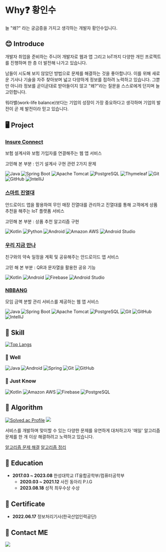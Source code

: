 # Why❓ 황인수
늘 "왜?" 라는 궁금증을 가지고 생각하는 개발자 황인수입니다.

## 😊 Introduce
개발자 취업을 준비하는 주니어 개발자로 웹과 앱 그리고 IoT까지 다양한 개인 프로젝트를 진행하며 한 층 더 발전해 나가고 있습니다.

남들이 시도해 보지 않았던 방법으로 문제를 해결하는 것을 좋아합니다. 이를 위해 새로운 기사나 기술을 자주 찾아보며 넓고 다양하게 정보를 접하려 노력하고 있습니다. 그뿐만 아니라 정보를 곧이곧대로 받아들이지 않고 "왜?"라는 질문을 스스로에게 던지며 늘 고민합니다.

워라밸(work-life balance)보다는 기업의 성장이 가장 중요하다고 생각하며 기업의 발전이 곧 제 발전이라 믿고 있습니다.

## 🖥️ Project
### [Insure Connect](https://github.com/Insoo-Hwang/InsureConnect)
보험 설계사와 보험 가입자를 연결해주는 웹 앱 서비스

고민해 본 부분 : 인기 설계사 구현 관련 2가지 문제

![Java](https://img.shields.io/badge/Java-007396.svg?&style=for-the-badge&logo=OpenJDK&logoColor=white)
![Spring Boot](https://img.shields.io/badge/Spring%20Boot-6DB33F.svg?&style=for-the-badge&logo=SpringBoot&logoColor=white)
![Apache Tomcat](https://img.shields.io/badge/Apache%20Tomcat-F8DC75.svg?&style=for-the-badge&logo=Apache%20Tomcat&logoColor=white)
![PostgreSQL](https://img.shields.io/badge/PostgreSQL-4169E1.svg?&style=for-the-badge&logo=PostgreSQL&logoColor=white)
![Thymeleaf](https://img.shields.io/badge/Thymeleaf-005F0F.svg?&style=for-the-badge&logo=Thymeleaf&logoColor=white)
![Git](https://img.shields.io/badge/Git-F05032.svg?&style=for-the-badge&logo=Git&logoColor=white)
![GitHub](https://img.shields.io/badge/GitHub-000000.svg?&style=for-the-badge&logo=GitHub&logoColor=white)
![IntelliJ](https://img.shields.io/badge/IntelliJ%20IDEA-000000.svg?&style=for-the-badge&logo=IntelliJ%20IDEA&logoColor=white)

### [스마트 진열대](https://github.com/Insoo-Hwang/IoTCapstone)
안드로이드 앱을 활용하여 무인 매장 진열대를 관리하고 진열대를 통해 고객에게 상품 추천을 해주는 IoT 플랫폼 서비스

고민해 본 부분 : 상품 추천 알고리즘 구현

![Kotlin](https://img.shields.io/badge/Kotlin-7F52FF.svg?&style=for-the-badge&logo=Kotlin&logoColor=white)
![Python](https://img.shields.io/badge/Python-3776AB.svg?&style=for-the-badge&logo=Python&logoColor=white)
![Android](https://img.shields.io/badge/Android-3DDC84.svg?&style=for-the-badge&logo=Android&logoColor=white)
![Amazon AWS](https://img.shields.io/badge/Amazon%20AWS-232F3E.svg?&style=for-the-badge&logo=Amazon%20AWS&logoColor=white)
![Android Studio](https://img.shields.io/badge/Android%20Studio-3DDC84.svg?&style=for-the-badge&logo=Android%20Studio&logoColor=white)

### [우리 지금 만나](https://github.com/Insoo-Hwang/WooR2)
친구와의 약속 일정을 계획 및 공유해주는 안드로이드 앱 서비스

고민 해 본 부분 : QR과 문자열을 활용한 공유 기능

![Kotlin](https://img.shields.io/badge/Kotlin-7F52FF.svg?&style=for-the-badge&logo=Kotlin&logoColor=white)
![Android](https://img.shields.io/badge/Android-3DDC84.svg?&style=for-the-badge&logo=Android&logoColor=white)
![Firebase](https://img.shields.io/badge/Firebase-FFCA28.svg?&style=for-the-badge&logo=Firebase&logoColor=white)
![Android Studio](https://img.shields.io/badge/Android%20Studio-3DDC84.svg?&style=for-the-badge&logo=Android%20Studio&logoColor=white)

### [NBBANG](https://github.com/Insoo-Hwang/NBBANG)
모임 금액 분할 관리 서비스를 제공하는 웹 앱 서비스

![Java](https://img.shields.io/badge/Java-007396.svg?&style=for-the-badge&logo=OpenJDK&logoColor=white)
![Spring Boot](https://img.shields.io/badge/Spring%20Boot-6DB33F.svg?&style=for-the-badge&logo=SpringBoot&logoColor=white)
![Apache Tomcat](https://img.shields.io/badge/Apache%20Tomcat-F8DC75.svg?&style=for-the-badge&logo=Apache%20Tomcat&logoColor=white)
![PostgreSQL](https://img.shields.io/badge/PostgreSQL-4169E1.svg?&style=for-the-badge&logo=PostgreSQL&logoColor=white)
![Git](https://img.shields.io/badge/Git-F05032.svg?&style=for-the-badge&logo=Git&logoColor=white)
![GitHub](https://img.shields.io/badge/GitHub-000000.svg?&style=for-the-badge&logo=GitHub&logoColor=white)
![IntelliJ](https://img.shields.io/badge/IntelliJ%20IDEA-000000.svg?&style=for-the-badge&logo=IntelliJ%20IDEA&logoColor=white)

## 🏹 Skill
[![Top Langs](https://github-readme-stats.vercel.app/api/top-langs/?username=Insoo-Hwang)](https://github.com/Insoo-Hwang/github-readme-stats)

### 💯 Well
![Java](https://img.shields.io/badge/Java-007396.svg?&style=for-the-badge&logo=OpenJDK&logoColor=white)
![Android](https://img.shields.io/badge/Android-3DDC84.svg?&style=for-the-badge&logo=Android&logoColor=white)
![Spring](https://img.shields.io/badge/Spring-6DB33F.svg?&style=for-the-badge&logo=Spring&logoColor=white)
![Git](https://img.shields.io/badge/Git-F05032.svg?&style=for-the-badge&logo=Git&logoColor=white)
![GitHub](https://img.shields.io/badge/GitHub-000000.svg?&style=for-the-badge&logo=GitHub&logoColor=white)

### 📝 Just Know
![Kotlin](https://img.shields.io/badge/Kotlin-7F52FF.svg?&style=for-the-badge&logo=Kotlin&logoColor=white)
![Amazon AWS](https://img.shields.io/badge/Amazon%20AWS-232F3E.svg?&style=for-the-badge&logo=Amazon%20AWS&logoColor=white)
![Firebase](https://img.shields.io/badge/Firebase-FFCA28.svg?&style=for-the-badge&logo=Firebase&logoColor=white)
![PostgreSQL](https://img.shields.io/badge/PostgreSQL-4169E1.svg?&style=for-the-badge&logo=PostgreSQL&logoColor=white)

## 🚩 Algorithm
[![Solved.ac Profile](http://mazassumnida.wtf/api/v2/generate_badge?boj=iaminsoo)](https://solved.ac/iaminsoo/)
<img src="http://mazandi.herokuapp.com/api?handle=iaminsoo&theme=warm"/>

서비스를 개발하며 맞이할 수 있는 다양한 문제를 유연하게 대처하고자 '매일' 알고리즘 문제를 한 개 이상 해결하려고 노력하고 있습니다.

[알고리즘 문제 해결](https://github.com/Insoo-Hwang/PS)
[알고리즘 정리](https://github.com/Insoo-Hwang/algorithm/edit/main/README.md)

## 🏫 Education
* **2017.03 ~ 2023.08** 한성대학교 IT융합공학부/컴퓨터공학부
  - **2020.03 ~ 2021.12** 사진 동아리 P.I.G
  - **2023.08.18** 성적 최우수상 수상

## 📜 Certificate
* **2022.06.17** 정보처리기사(한국산업인력공단)

## 📧 Contact ME
<a href="mailto:iaminsoo@naver.com"><img src="https://img.shields.io/badge/Naver%20mail-03C75A?style=flat-square&logo=Naver&logoColor=white&link=mailto:iaminsoo@naver.com"/>
